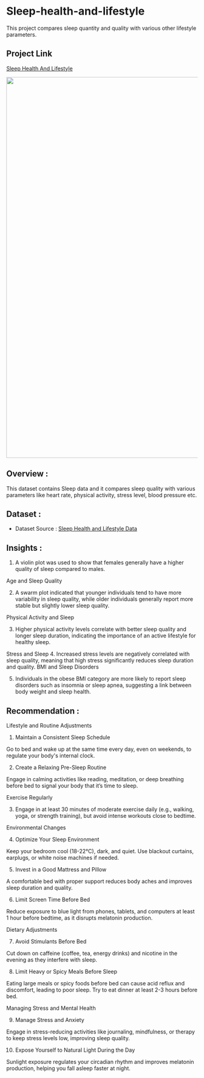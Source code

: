 # Sleep-health-and-lifestyle
This project compares sleep quantity and quality with various other lifestyle parameters.
## Project Link

[Sleep Health And Lifestyle](https://www.kaggle.com/code/rohanjosephgeorgeds/sleep-health-and-lifestyle)

<img src="https://encrypted-tbn0.gstatic.com/images?q=tbn:ANd9GcQH5xPbgk8nt51Bo94W8ZgNm_FMzwXfkn_w1A&s" width=1000>

## Overview :
This dataset contains Sleep data and it compares sleep quality with various parameters like heart rate, physical activity, stress level, blood pressure etc. 

## Dataset :
- Dataset Source : [Sleep Health and Lifestyle Data](https://www.kaggle.com/datasets/uom190346a/sleep-health-and-lifestyle-dataset/data)

## Insights :
1. A violin plot was used to show that females generally have a higher quality of sleep compared to males.
   
Age and Sleep Quality

2. A swarm plot indicated that younger individuals tend to have more variability in sleep quality, while older individuals generally report more stable but slightly lower sleep quality.
   
Physical Activity and Sleep

3. Higher physical activity levels correlate with better sleep quality and longer sleep duration, indicating the importance of an active lifestyle for healthy sleep.
   
Stress and Sleep
4. Increased stress levels are negatively correlated with sleep quality, meaning that high stress significantly reduces sleep duration and quality.
BMI and Sleep Disorders

5. Individuals in the obese BMI category are more likely to report sleep disorders such as insomnia or sleep apnea, suggesting a link between body weight and sleep health.

## Recommendation :

Lifestyle and Routine Adjustments
1. Maintain a Consistent Sleep Schedule

 Go to bed and wake up at the same time every day, even on weekends, to regulate your   body's internal clock.

2. Create a Relaxing Pre-Sleep Routine

 Engage in calming activities like reading, meditation, or deep breathing before bed    to signal your body that it’s time to sleep.
 
 Exercise Regularly

3. Engage in at least 30 minutes of moderate exercise daily (e.g., walking, yoga, or strength training), but avoid intense workouts close to bedtime.

Environmental Changes

4. Optimize Your Sleep Environment

 Keep your bedroom cool (18-22°C), dark, and quiet. Use blackout curtains, earplugs,    or white noise machines if needed.
 
5. Invest in a Good Mattress and Pillow

A comfortable bed with proper support reduces body aches and improves sleep duration and quality.

6. Limit Screen Time Before Bed

Reduce exposure to blue light from phones, tablets, and computers at least 1 hour before bedtime, as it disrupts melatonin production.

Dietary Adjustments

7. Avoid Stimulants Before Bed

 Cut down on caffeine (coffee, tea, energy drinks) and nicotine in the evening as they  interfere with sleep.

8. Limit Heavy or Spicy Meals Before Sleep

 Eating large meals or spicy foods before bed can cause acid reflux and discomfort,     leading to poor sleep. Try to eat dinner at least 2-3 hours before bed.

 Managing Stress and Mental Health

9. Manage Stress and Anxiety

 Engage in stress-reducing activities like journaling, mindfulness, or therapy to keep  stress levels low, improving sleep quality.

10. Expose Yourself to Natural Light During the Day

 Sunlight exposure regulates your circadian rhythm and improves melatonin production,   helping you fall asleep faster at night.
